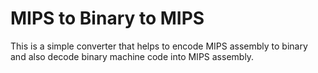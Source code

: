 # MIPS to Binary to MIPS

This is a simple converter that helps to encode MIPS assembly to binary and also decode binary machine code into MIPS assembly.
